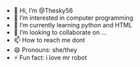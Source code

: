 - 👋 Hi, I’m @Thesky56
- 👀 I’m interested in computer programming
- 🌱 I’m currently learning python and HTML
- 💞️ I’m looking to collaborate on ...
- 📫 How to reach me dont
- 😄 Pronouns: she/they
- ⚡ Fun fact: i love mr robot

<!---
Thesky56/Thesky56 is a ✨ special ✨ repository because its `README.md` (this file) appears on your GitHub profile.
You can click the Preview link to take a look at your changes.
--->
